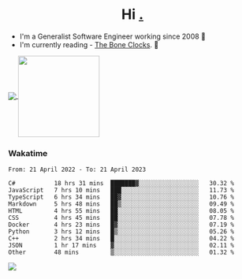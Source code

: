 <h1 align="center">Hi <a href="https://www.hackerrank.com/erasmosaraujo">.</a></h1>
 
- I'm a Generalist Software Engineer working  since 2008 🚀
- I'm currently reading - <a href="https://www.amazon.ca/Bone-Clocks-David-Mitchell/dp/0340921625">The Bone Clocks</a>. 📘
  
<p align="left">
  <a href="https://github.com/erasmosoares/github-readme-stats">
    <img
      align="center"
      src="https://github-readme-stats.vercel.app/api/top-langs/?username=erasmosoares&theme=radical&layout=compact"
    />
  </a>
  <a href="https://github.com/erasmosoares/github-readme-stats">
    <img
      align="center"
      height="165"
      src="https://github-readme-stats.vercel.app/api?username=erasmosoares&theme=radical&count_private=true&show_icons=true&custom_title=Github%20Status&hide=issues"
    />
  </a>
</p>

<!--
 ### Repo 
 
<p align="left">
 <a href="https://github.com/erasmosoares/github-readme-stats">
    <img
      align="center"
      height="165"
      src="https://github-readme-stats.vercel.app/api/pin?username=erasmosoares&repo=sample-node&title_color=fff&icon_color=f9f9f9&text_color=9f9f9f&bg_color=151515"
    />
  </a>
  <a href="https://github.com/erasmosoares/github-readme-stats">
    <img
      align="center"
      height="165"
      src="https://github-readme-stats.vercel.app/api/pin?username=erasmosoares&repo=sample-node&title_color=fff&icon_color=f9f9f9&text_color=9f9f9f&bg_color=151515"
    />
  </a>
</p>
-->

 ### Wakatime 

<!--START_SECTION:waka-->

```text
From: 21 April 2022 - To: 21 April 2023

C#           18 hrs 31 mins  ███████▓░░░░░░░░░░░░░░░░░   30.32 %
JavaScript   7 hrs 10 mins   ███░░░░░░░░░░░░░░░░░░░░░░   11.73 %
TypeScript   6 hrs 34 mins   ██▓░░░░░░░░░░░░░░░░░░░░░░   10.76 %
Markdown     5 hrs 48 mins   ██▒░░░░░░░░░░░░░░░░░░░░░░   09.49 %
HTML         4 hrs 55 mins   ██░░░░░░░░░░░░░░░░░░░░░░░   08.05 %
CSS          4 hrs 45 mins   ██░░░░░░░░░░░░░░░░░░░░░░░   07.78 %
Docker       4 hrs 23 mins   █▓░░░░░░░░░░░░░░░░░░░░░░░   07.19 %
Python       3 hrs 12 mins   █▒░░░░░░░░░░░░░░░░░░░░░░░   05.26 %
C++          2 hrs 34 mins   █░░░░░░░░░░░░░░░░░░░░░░░░   04.22 %
JSON         1 hr 17 mins    ▓░░░░░░░░░░░░░░░░░░░░░░░░   02.11 %
Other        48 mins         ▒░░░░░░░░░░░░░░░░░░░░░░░░   01.32 %
```

<!--END_SECTION:waka-->

![](https://komarev.com/ghpvc/?username=erasmosoares&color=brightgreen)
